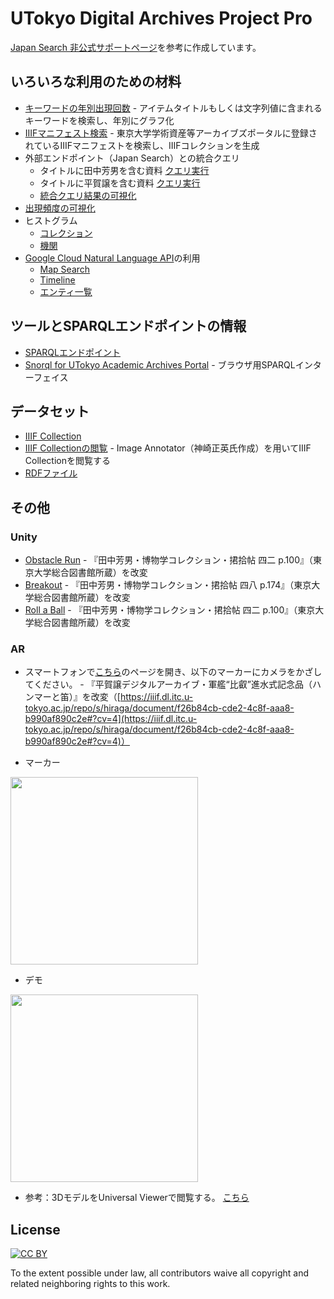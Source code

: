 # UTokyo Digital Archives Project Pro

[Japan Search 非公式サポートページ](https://www.kanzaki.com/works/ld/jpsearch/)を参考に作成しています。

## いろいろな利用のための材料
* [キーワードの年別出現回数](https://nakamura196.github.io/portal_pro/kwitem-frequency/) - アイテムタイトルもしくは文字列値に含まれるキーワードを検索し、年別にグラフ化
* [IIIFマニフェスト検索](https://diyhistory.org/public/portal_pro/iiif-manifest.php) - 東京大学学術資産等アーカイブズポータルに登録されているIIIFマニフェストを検索し、IIIFコレクションを生成
* 外部エンドポイント（Japan Search）との統合クエリ
  * タイトルに田中芳男を含む資料 [クエリ実行](https://nakamura196.github.io/portal_pro/snorql/?query=PREFIX+dct%3A+%3Chttp%3A%2F%2Fpurl.org%2Fdc%2Fterms%2F%3E%0D%0APREFIX+jps%3A+%3Chttps%3A%2F%2Fjpsearch.go.jp%2Fterm%2Fproperty%23%3E%0D%0APREFIX+schema%3A+%3Chttp%3A%2F%2Fschema.org%2F%3E%0D%0ASELECT+DISTINCT+%3Fs+%3Ftitle+%3Forg+%3Fimage+WHERE+%7B%0D%0A++++%7B%0D%0A++++++++SERVICE+%3Chttps%3A%2F%2Fjpsearch.go.jp%2Frdf%2Fsparql%3E+%7B%0D%0A++++++++++%3Fs+rdfs%3Alabel+%3Ftitle+.%0D%0A++++++++++%3Ftitle+bif%3Acontains+%27%22%E7%94%B0%E4%B8%AD%E8%8A%B3%E7%94%B7%22%27+.+%0D%0A++++++++++%3Fs+jps%3AaccessInfo+%3FaccessInfo+.+%0D%0A++++++++++%3FaccessInfo+schema%3Aprovider+%3ForgUri.+%0D%0A++++++++++%3ForgUri+schema%3Aname+%3Forg.+%0D%0A++++++++++filter%28lang%28%3Forg%29+%3D+%22ja%22%29%0D%0A++++++++++optional+%7B+%3Fs+schema%3Aimage+%3Fimage.+%7D%0D%0A++++++++%7D%0D%0A++++%7D+UNION+%7B%0D%0A++++++%3Fs+dct%3Atitle+%3Ftitle.%0D%0A++++++%3Ftitle+bif%3Acontains+%27%22%E7%94%B0%E4%B8%AD%E8%8A%B3%E7%94%B7%22%27+.+%0D%0A++++++%3Fs+dcndl%3AdigitizedPublisher+%3Forg.%0D%0A++++++filter%28lang%28%3Forg%29+%3D+%22ja%22%29%0D%0A++++++optional+%7B+%3Fs+foaf%3Athumbnail+%3Fimage.+%7D%0D%0A++++%7D%0D%0A%7D+order+by+%3Forg)
  * タイトルに平賀譲を含む資料 [クエリ実行](https://nakamura196.github.io/portal_pro/snorql/?query=PREFIX+dct%3A+%3Chttp%3A%2F%2Fpurl.org%2Fdc%2Fterms%2F%3E%0D%0APREFIX+jps%3A+%3Chttps%3A%2F%2Fjpsearch.go.jp%2Fterm%2Fproperty%23%3E%0D%0APREFIX+schema%3A+%3Chttp%3A%2F%2Fschema.org%2F%3E%0D%0ASELECT+DISTINCT+%3Fs+%3Ftitle+%3Forg+%3Fimage+WHERE+%7B%0D%0A++++%7B%0D%0A++++++++SERVICE+%3Chttps%3A%2F%2Fjpsearch.go.jp%2Frdf%2Fsparql%3E+%7B%0D%0A++++++++++%3Fs+rdfs%3Alabel+%3Ftitle+.%0D%0A++++++++++%3Ftitle+bif%3Acontains+%27%22%E5%B9%B3%E8%B3%80%E8%AD%B2%22%27+.+%0D%0A++++++++++%3Fs+jps%3AaccessInfo+%3FaccessInfo+.+%0D%0A++++++++++%3FaccessInfo+schema%3Aprovider+%3ForgUri.+%0D%0A++++++++++%3ForgUri+schema%3Aname+%3Forg.+%0D%0A++++++++++filter%28lang%28%3Forg%29+%3D+%22ja%22%29%0D%0A++++++++++optional+%7B+%3Fs+schema%3Aimage+%3Fimage.+%7D%0D%0A++++++++%7D%0D%0A++++%7D+UNION+%7B%0D%0A++++++%3Fs+dct%3Atitle+%3Ftitle.%0D%0A++++++%3Ftitle+bif%3Acontains+%27%22%E5%B9%B3%E8%B3%80%E8%AD%B2%22%27+.+%0D%0A++++++%3Fs+dcndl%3AdigitizedPublisher+%3Forg.%0D%0A++++++filter%28lang%28%3Forg%29+%3D+%22ja%22%29%0D%0A++++++optional+%7B+%3Fs+foaf%3Athumbnail+%3Fimage.+%7D%0D%0A++++%7D%0D%0A%7D+order+by+%3Forg)
  * [統合クエリ結果の可視化](https://nakamura196.github.io/portal_pro/fedquery)
* [出現頻度の可視化](https://nakamura196.github.io/portal_pro/freq)
* ヒストグラム
  * [コレクション](https://nakamura196.github.io/portal_pro/collections)
  * [機関](https://nakamura196.github.io/portal_pro/providers)
* [Google Cloud Natural Language API](https://cloud.google.com/natural-language/?hl=ja)の利用
  * [Map Search](https://nakamura196.github.io/portal_pro/map)
  * [Timeline](https://nakamura196.github.io/portal_pro/timeline)
  * [エンティ一覧](https://nakamura196.github.io/portal_pro/entity)
  
## ツールとSPARQLエンドポイントの情報
* [SPARQLエンドポイント](https://sparql.dl.itc.u-tokyo.ac.jp)
* [Snorql for UTokyo Academic Archives Portal](https://nakamura196.github.io/portal_pro/snorql/) - ブラウザ用SPARQLインターフェイス

## データセット
* [IIIF Collection](https://github.com/nakamura196/portal_pro/blob/master/docs/data/collection.json)
* [IIIF Collectionの閲覧](http://kanzaki.com/works/2016/pub/image-annotator?u=https://raw.githubusercontent.com/nakamura196/portal_pro/master/docs/data/collection.json) - Image Annotator（神崎正英氏作成）を用いてIIIF Collectionを閲覧する
* [RDFファイル](https://github.com/nakamura196/portal_pro/blob/master/docs/data/data.rdf)

## その他
### Unity
* [Obstacle Run](https://nakamura196.github.io/portal_pro/unity/or/) - 『田中芳男・博物学コレクション・捃拾帖 四二 p.100』（東京大学総合図書館所蔵）を改変
* [Breakout](https://nakamura196.github.io/portal_pro/unity/breakout/) - 『田中芳男・博物学コレクション・捃拾帖 四八 p.174』（東京大学総合図書館所蔵）を改変
* [Roll a Ball](https://nakamura196.github.io/portal_pro/unity/rab/) - 『田中芳男・博物学コレクション・捃拾帖 四二 p.100』（東京大学総合図書館所蔵）を改変

### AR
* スマートフォンで[こちら](https://nakamura196.github.io/portal_pro/js/ar/)のページを開き、以下のマーカーにカメラをかざしてください。 - 『平賀譲デジタルアーカイブ・軍艦“比叡”進水式記念品（ハンマーと笛）』を改変（[https://iiif.dl.itc.u-tokyo.ac.jp/repo/s/hiraga/document/f26b84cb-cde2-4c8f-aaa8-b990af890c2e#?cv=4](https://iiif.dl.itc.u-tokyo.ac.jp/repo/s/hiraga/document/f26b84cb-cde2-4c8f-aaa8-b990af890c2e#?cv=4)）

* マーカー
<img src="https://jeromeetienne.github.io/AR.js/data/images/HIRO.jpg" width="300px"/>

* デモ
<img src="https://nakamura196.github.io/portal_pro/js/ar/demo.png" width="300px"/>

* 参考：3DモデルをUniversal Viewerで閲覧する。 [こちら](http://universalviewer.io/uv.html?manifest=https://nakamura196.github.io/portal_pro/js/3d/manifest.json)

## License

[![CC BY](http://mirrors.creativecommons.org/presskit/buttons/88x31/svg/by.svg)](https://creativecommons.org/licenses/by/4.0/)

To the extent possible under law, all contributors waive all copyright and related neighboring rights to this work.

